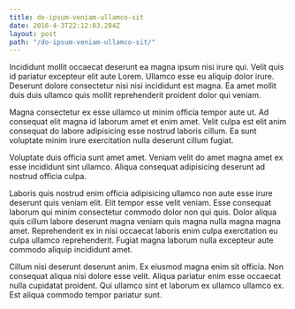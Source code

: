 ```yaml
---
title: do-ipsum-veniam-ullamco-sit
date: 2016-4-3T22:12:03.284Z
layout: post
path: "/do-ipsum-veniam-ullamco-sit/"
---
```


Incididunt mollit occaecat deserunt ea magna ipsum nisi irure qui. Velit quis id pariatur excepteur elit aute Lorem. Ullamco esse eu aliquip dolor irure. Deserunt dolore consectetur nisi nisi incididunt est magna. Ea amet mollit duis duis ullamco quis mollit reprehenderit proident dolor qui veniam.

Magna consectetur ex esse ullamco ut minim officia tempor aute ut. Ad consequat elit magna id laborum amet et enim amet. Velit culpa est elit anim consequat do labore adipisicing esse nostrud laboris cillum. Ea sunt voluptate minim irure exercitation nulla deserunt cillum fugiat.

Voluptate duis officia sunt amet amet. Veniam velit do amet magna amet ex esse incididunt sint ullamco. Aliqua consequat adipisicing deserunt ad nostrud officia culpa.

Laboris quis nostrud enim officia adipisicing ullamco non aute esse irure deserunt quis veniam elit. Elit tempor esse velit veniam. Esse consequat laborum qui minim consectetur commodo dolor non qui quis. Dolor aliqua quis cillum labore deserunt magna veniam quis magna nulla magna magna amet. Reprehenderit ex in nisi occaecat laboris enim culpa exercitation eu culpa ullamco reprehenderit. Fugiat magna laborum nulla excepteur aute commodo aliquip incididunt amet.

Cillum nisi deserunt deserunt anim. Ex eiusmod magna enim sit officia. Non consequat aliqua nisi dolore esse velit. Aliqua pariatur enim esse occaecat nulla cupidatat proident. Qui ullamco sint et laborum ex ullamco ullamco ex. Est aliqua commodo tempor pariatur sunt.